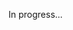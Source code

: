 <meta url="https://github.com/johnlindquist/kit/discussions/824">
<meta id="D_kwDOEu7MBc4AQA6T">
<meta sectionId="4">
<meta title="Widget Events">
<meta section="Widgets">
<meta i="1">    
<meta path="docs/widget-events">

In progress...
